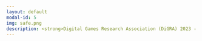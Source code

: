 ```yaml
---
layout: default
modal-id: 5
img: safe.png
description: <strong>Digital Games Research Association (DiGRA) 2023 - Sevilla, Spain<br><img src="https://raw.githubusercontent.com/janine-bower/janine-bower.github.io/master/img/portfolio/DiGRA%202023.jpg">Children's Hospital of Philadelphia - Global Medicine<br><img src="https://raw.githubusercontent.com/janine-bower/janine-bower.github.io/master/img/portfolio/CHOP.jpg"><br><br>Drexel University - Teaching Chinese<br><img src="https://raw.githubusercontent.com/janine-bower/janine-bower.github.io/master/img/portfolio/Chinese%20Instruction.jpg"><br><br>Rutgers University Study Abroad - Spain<br><img src="https://raw.githubusercontent.com/janine-bower/janine-bower.github.io/master/img/portfolio/Spain.jpg"><br><br>World Chinese Bridge Competition - Representing Spain, as an American, on Chinese television<br><img src="https://raw.githubusercontent.com/janine-bower/janine-bower.github.io/master/img/portfolio/Hanyu%20Qiao.jpg"><br><br>Rutgers University Study Abroad - China<br><img src="https://raw.githubusercontent.com/janine-bower/janine-bower.github.io/master/img/portfolio/China.jpg"><br><br>Rutgers University - East Asian Cultural Interest House, MTV Korea, General K-pop Fandom<br><img src="https://raw.githubusercontent.com/janine-bower/janine-bower.github.io/master/img/portfolio/Kpop%20and%20Cultural%20Stuff.jpg"><br><br>Miscellaneous Travel<br><img src="https://raw.githubusercontent.com/janine-bower/janine-bower.github.io/master/img/portfolio/Travel.jpg"></strong>
---
```

